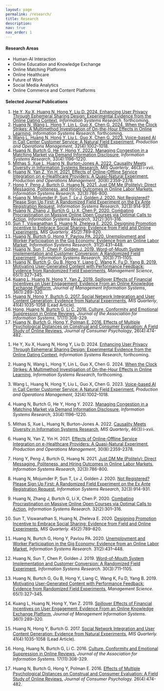 ```yaml
---
layout: page
permalink: /research/
title: Research
description: 
nav: true
nav_order: 1
---
```



#### Research Areas

<ul style="list-style-type: disc;">
  <li>Human-AI Interaction</li>
  <li>Online Education and Knowledge Exchange</li>
  <li>Online Matching Platforms</li>
  <li>Online Healthcare</li>
  <li>Future of Work</li>
  <li>Social Media Analytics</li>
  <li>Online Commerce and Content Platforms</li>
</ul>
 

#### Selected Journal Publications

<ol style="list-style-type: decimal; line-height: 1;">
  <li><a href="https://pubsonline.informs.org/doi/10.1287/isre.2021.0379">He Y, Xu X, Huang N, Hong Y, Liu D. 2024. Enhancing User Privacy Through Ephemeral Sharing Design: Experimental Evidence from the Online Dating Context</a>, <em>Information Systems Research</em>, forthcoming.</li>
  <li><a href="https://pubsonline.informs.org/doi/full/10.1287/isre.2023.1234">Huang N, Wang L, Hong Y, Lin L, Guo X, Chen G. 2024. When the Clock Strikes: A Multimethod Investigation of On-the-Hour Effects in Online Learning</a>, <em>Information Systems Research</em>, forthcoming.</li>
  <li><a href="https://onlinelibrary.wiley.com/doi/10.1111/poms.13953">Wang L, Huang N, Hong Y, Liu L, Guo X, Chen G. 2023. Voice-based AI in Call Center Customer Service: A Natural Field Experiment</a>, <em>Production and Operations Management</em>, 32(4):1002–1018.</li>
  <li><a href="https://pubsonline.informs.org/doi/10.1287/isre.2022.1148">Huang N, Burtch G, He Y, Hong Y. 2022. Managing Congestion in a Matching Market via Demand Information Disclosure</a>, <em>Information Systems Research</em>, 33(4):1196–1220.</li>
  <li><a href="https://misq.umn.edu/misq/downloads/download/editorial/759/">Mithas S, Xue L, Huang N, Burton-Jones A. 2022. Causality Meets Diversity in Information Systems Research</a>, <em>MIS Quarterly</em>, 46(3):i-xvii.</li>
  <li><a href="https://onlinelibrary.wiley.com/doi/abs/10.1111/poms.13381">Huang N, Yan Z, Yin H. 2021. Effects of Online-Offline Service Integration on e-Healthcare Providers: A Quasi-Natural Experiment</a>, <em>Production and Operations Management</em>, 30(8):2359-2378.</li>
  <li><a href="https://pubsonline.informs.org/doi/10.1287/isre.2021.1003">Hong Y, Peng J, Burtch G, Huang N. 2021. Just DM Me (Politely): Direct Messaging, Politeness, and Hiring Outcomes in Online Labor Markets</a>, <em>Information Systems Research</em>, 32(3):786-800.</li>
  <li><a href="https://pubsonline.informs.org/doi/10.1287/isre.2021.0999">Huang N, Mojumder P, Sun T, Lv J, Golden J. 2020. Not Registered? Please Sign Up First: A Randomized Field Experiment on the Ex Ante Registration Request</a>, <em>Information Systems Research</em>, 32(3):914-931.</li>
  <li><a href="https://pubsonline.informs.org/doi/abs/10.1287/isre.2020.0974">Huang N, Zhang J, Burtch G, Li X, Chen P. 2020. Combating Procrastination on Massive Online Open Courses via Optimal Calls to Action</a>, <em>Information Systems Research</em>, 32(2):301–316.</li>
  <li><a href="https://misq.umn.edu/designing-promotional-incentives-to-embrace-social-sharing-evidence-from-field-and-online-experiments">Sun T, Viswanathan S, Huang N, Zheleva E. 2020. Designing Promotion Incentive to Embrace Social Sharing: Evidence from Field and Online Experiments</a>, <em>MIS Quarterly</em>, 45(2):789–820.</li>
  <li><a href="https://pubsonline.informs.org/doi/abs/10.1287/isre.2019.0896">Huang N, Burtch G, Hong Y, Pavlou PA. 2020. Unemployment and Worker Participation in the Gig Economy: Evidence from an Online Labor Market</a>, <em>Information Systems Research</em>, 31(2):431–448.</li>
  <li><a href="https://pubsonline.informs.org/doi/abs/10.1287/isre.2018.0832">Huang N, Sun T, Chen P, Golden J. 2019. Word-of-Mouth System Implementation and Customer Conversion: A Randomized Field Experiment</a>, <em>Information Systems Research</em>, 30(3):711–1105.</li>
  <li><a href="https://pubsonline.informs.org/doi/10.1287/mnsc.2017.2944">Huang N, Burtch G, Gu B, Hong Y, Liang C, Wang K, Fu D, Yang B. 2019. Motivating User-Generated Content with Performance Feedback: Evidence from Randomized Field Experiments</a>, <em>Management Science</em>, 65(1):327–345.</li>
  <li><a href="https://www.tandfonline.com/doi/abs/10.1080/07421222.2018.1550564?journalCode=mmis20">Kuang L, Huang N, Hong Y, Yan Z. 2019. Spillover Effects of Financial Incentives on User Engagement: Evidence From an Online Knowledge Exchange Platform</a>, <em>Journal of Management Information Systems</em>, 36(1):289–320.</li>
  <li><a href="https://misq.org/social-network-integration-and-user-content-generation-evidence-from-natural-experiments.html">Huang N, Hong Y, Burtch G. 2017. Social Network Integration and User Content Generation: Evidence from Natural Experiments</a>, <em>MIS Quarterly</em>, 41(4):1035-1058 (Lead Article).</li>
  <li><a href="http://aisel.aisnet.org/jais/vol17/iss11/2/">Hong, Huang N, Burtch G, Li C. 2016. Culture, Conformity and Emotional Suppression in Online Reviews</a>, <em>Journal of the Association for Information Systems</em>, 17(11):308-329.</li>
  <li><a href="https://doi.org/10.1016/j.jcps.2016.03.001">Huang N, Burtch G, Hong Y, Polman E. 2016. Effects of Multiple Psychological Distances on Construal and Consumer Evaluation: A Field Study of Online Reviews</a>, <em>Journal of Consumer Psychology</em>, 26(4):474-482.</li>
</ol>


1. He Y, Xu X, Huang N, Hong Y, Liu D. 2024. [Enhancing User Privacy Through Ephemeral Sharing Design: Experimental Evidence from the Online Dating Context](https://pubsonline.informs.org/doi/10.1287/isre.2021.0379), *Information Systems Research*, forthcoming. 

1. Huang N, Wang L, Hong Y, Lin L, Guo X, Chen G. 2024. [When the Clock Strikes: A Multimethod Investigation of On-the-Hour Effects in Online Learning](https://pubsonline.informs.org/doi/full/10.1287/isre.2023.1234), *Information Systems Research*, forthcoming. 

1. Wang L, Huang N, Hong Y, Liu L, Guo X, Chen G. 2023. [Voice-based AI in Call Center Customer Service: A Natural Field Experiment](https://onlinelibrary.wiley.com/doi/10.1111/poms.13953), *Production and Operations Management*, 32(4):1002–1018. 

1. Huang N, Burtch G, He Y, Hong Y. 2022. [Managing Congestion in a Matching Market via Demand Information Disclosure](https://pubsonline.informs.org/doi/10.1287/isre.2022.1148), *Information Systems Research*, 33(4):1196–1220.

1. Mithas S, Xue L, Huang N, Burton-Jones A. 2022. [Causality Meets Diversity in Information Systems
Research](https://misq.umn.edu/misq/downloads/download/editorial/759/), *MIS Quarterly*, 46(3):i-xvii. 

1. Huang N, Yan Z, Yin H. 2021. [Effects of Online-Offline Service Integration on e-Healthcare Providers: A Quasi-Natural Experiment](https://onlinelibrary.wiley.com/doi/abs/10.1111/poms.13381), *Production and Operations Management*, 30(8):2359-2378.

1. Hong Y, Peng J, Burtch G, Huang N. 2021. [Just DM Me (Politely): Direct Messaging, Politeness, and Hiring Outcomes in Online Labor Markets](https://pubsonline.informs.org/doi/10.1287/isre.2021.1003), *Information Systems Research*, 32(3):786-800.

1. Huang N, Mojumder P, Sun T, Lv J, Golden J. 2020. [Not Registered? Please Sign Up First: A Randomized Field Experiment on the Ex Ante Registration Request](https://pubsonline.informs.org/doi/10.1287/isre.2021.0999), *Information Systems Research*, 32(3):914-931.

1. Huang N, Zhang J, Burtch G, Li X, Chen P. 2020. [Combating Procrastination on Massive Online Open Courses via Optimal Calls to Action](https://pubsonline.informs.org/doi/abs/10.1287/isre.2020.0974), *Information Systems Research.* 32(2):301–316.

1. Sun T, Viswanathan S, Huang N, Zheleva E. 2020. [Designing Promotion Incentive to Embrace Social Sharing: Evidence from Field and Online Experiments](https://misq.umn.edu/designing-promotional-incentives-to-embrace-social-sharing-evidence-from-field-and-online-experiments), *MIS Quarterly.* 45(2):789–820.

1. Huang N, Burtch G, Hong Y, Pavlou PA. 2020. [Unemployment and Worker Participation in the Gig Economy: Evidence from an Online Labor Market](https://pubsonline.informs.org/doi/abs/10.1287/isre.2019.0896), *Information Systems Research.* 31(2):431–448.

1. Huang N, Sun T, Chen P, Golden J. 2019. [Word-of-Mouth System Implementation and Customer Conversion: A Randomized Field Experiment](https://pubsonline.informs.org/doi/abs/10.1287/isre.2018.0832), *Information Systems Research.* 30(3):711–1105.

1. Huang N, Burtch G, Gu B, Hong Y, Liang C, Wang K, Fu D, Yang B. 2019. [Motivating User-Generated Content with Performance Feedback: Evidence from Randomized Field Experiments](https://pubsonline.informs.org/doi/10.1287/mnsc.2017.2944), *Management Science.* 65(1):327–345. 

1. Kuang L, Huang N, Hong Y, Yan Z. 2019. [Spillover Effects of Financial Incentives on User Engagement: Evidence From an Online Knowledge Exchange Platform](https://www.tandfonline.com/doi/abs/10.1080/07421222.2018.1550564?journalCode=mmis20), *Journal of Management Information Systems.* 36(1):289–320. 

1. Huang N, Hong Y, Burtch G. 2017. [Social Network Integration and User Content Generation: Evidence from Natural Experiments](https://misq.org/social-network-integration-and-user-content-generation-evidence-from-natural-experiments.html), *MIS Quarterly.* 41(4):1035-1058 (Lead Article). 

1. Hong, Huang N, Burtch G, Li C. 2016. [Culture, Conformity and Emotional Suppression in Online Reviews](http://aisel.aisnet.org/jais/vol17/iss11/2/), *Journal of the Association for Information Systems.* 17(11):308-329. 

1. Huang N, Burtch G, Hong Y, Polman E. 2016. [Effects of Multiple Psychological Distances on Construal and Consumer Evaluation: A Field Study of Online Reviews](https://doi.org/10.1016/j.jcps.2016.03.001), *Journal of Consumer Psychology.* 26(4):474-482. 
